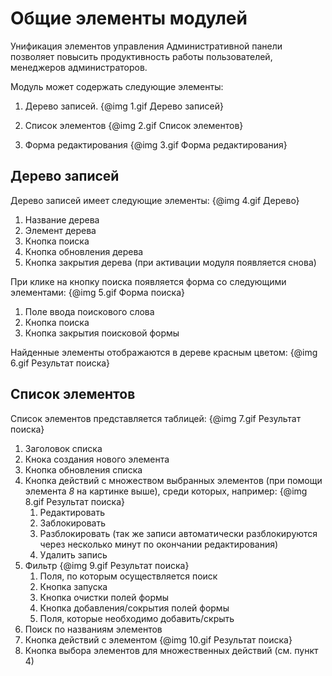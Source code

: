 # Общие элементы модулей

Унификация элементов управления Административной панели позволяет повысить продуктивность работы пользователей, менеджеров 
администраторов.

Модуль может содержать следующие элементы:

1. Дерево записей.
    {@img 1.gif Дерево записей}
    
2. Список элементов
    {@img 2.gif Список элементов}
    
3. Форма редактирования
    {@img 3.gif Форма редактирования}


## Дерево записей

Дерево записей имеет следующие элементы:
{@img 4.gif Дерево}

1. Название дерева
2. Элемент дерева
3. Кнопка поиска
4. Кнопка обновления дерева
5. Кнопка закрытия дерева (при активации модуля появляется снова)
    
При клике на кнопку поиска появляется форма со следующими элементами:
{@img 5.gif Форма поиска}

1. Поле ввода поискового слова
2. Кнопка поиска
3. Кнопка закрытия поисковой формы

Найденные элементы отображаются в дереве красным цветом:
{@img 6.gif Результат поиска}


## Список элементов

Список элементов представляется таблицей:
{@img 7.gif Результат поиска}

1. Заголовок списка
2. Кнока создания нового элемента
3. Кнопка обновления списка
4. Кнопка действий с множеством выбранных элементов (при помощи элемента *8* на картинке выше), среди которых, например:
    {@img 8.gif Результат поиска}
    1. Редактировать
    2. Заблокировать
    3. Разблокировать (так же записи автоматически разблокируются через несколько минут по окончании редактирования)
    4. Удалить запись
5. Фильтр
    {@img 9.gif Результат поиска}
    1. Поля, по которым осуществляется поиск
    2. Кнопка запуска
    3. Кнопка очистки полей формы
    4. Кнопка добавления/сокрытия полей формы
    5. Поля, которые необходимо добавить/скрыть
6. Поиск по названиям элементов
7. Кнопка действий с элементом
    {@img 10.gif Результат поиска}
8. Кнопка выбора элементов для множественных действий (см. пункт 4)

    
    
    
    
    
    